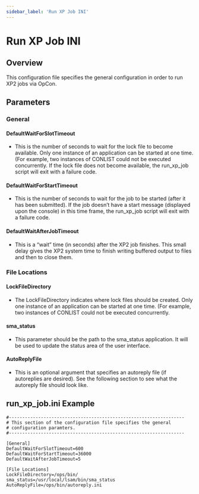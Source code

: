 ```yaml
---
sidebar_label: 'Run XP Job INI'
---
```


# Run XP Job INI

## Overview

This configuration file specifies the general configuration in order to run XP2 jobs via OpCon.

## Parameters

### General

#### DefaultWaitForSlotTimeout

* This is the number of seconds to wait for the lock file to become available. Only one instance of an application can be started at one time. (For example, two instances of CONLIST could not be executed concurrently. If the lock file does not become available, the run_xp_job script will exit with a failure code.

#### DefaultWaitForStartTimeout

* This is the number of seconds to wait for the job to be started (after it has been submitted). If the job doesn’t have a start message (displayed upon the console) in this time frame, the run_xp_job script will exit with a failure code.

#### DefaultWaitAfterJobTimeout

* This is a “wait” time (in seconds) after the XP2 job finishes. This small delay gives the XP2 system time to finish writing buffered output to files and then to close them.

### File Locations

#### LockFileDirectory

* The LockFileDirectory indicates where lock files should be created. Only one instance of an application can be started at one time. (For example, two instances of CONLIST could not be executed concurrently.

#### sma_status

* This parameter should be the path to the sma_status application. It will be used to update the status area of the user interface.

#### AutoReplyFile

* This is an optional argument that specifies an autoreply file (if autoreplies are desired). See the following section to see what the autoreply file should look like.

## run_xp_job.ini Example

```
#------------------------------------------------------------------
# This section of the configuration file specifies the general
# configuration paramters. 
#------------------------------------------------------------------

[General]
DefaultWaitForSlotTimeout=600
DefaultWaitForStartTimeout=36000
DefaultWaitAfterJobTimeout=5

[File Locations]
LockFileDirectory=/ops/bin/
sma_status=/usr/local/lsam/bin/sma_status
AutoReplyFile=/ops/bin/autoreply.ini
```
